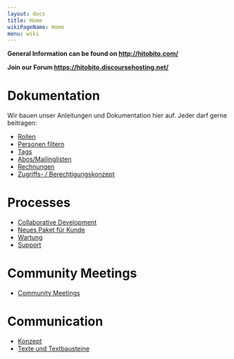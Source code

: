 ```yaml
---
layout: docs
title: Home
wikiPageName: Home
menu: wiki
---
```


**General Information can be found on http://hitobito.com/**

**Join our Forum https://hitobito.discoursehosting.net/**

# Dokumentation

Wir bauen unser Anleitungen und Dokumentation hier auf. Jeder darf gerne beitragen:

* [Rollen](Rollen)
* [Personen filtern](Personen-filtern)
* [Tags](Tags)
* [Abos/Mailinglisten](Mailinglisten---Abo)
* [Rechnungen](Rechnungen)
* [Zugriffs- / Berechtigungskonzept](Zugriffskonzept)

# Processes

* [Collaborative Development](Collaborative-Development)
* [Neues Paket für Kunde](Kundenpaket)
* [Wartung](Wartung)
* [Support](Support)

# Community Meetings

* [Community Meetings](Community-Meetings)

# Communication

* [Konzept](Concept)
* [Texte und Textbausteine](Texts)
